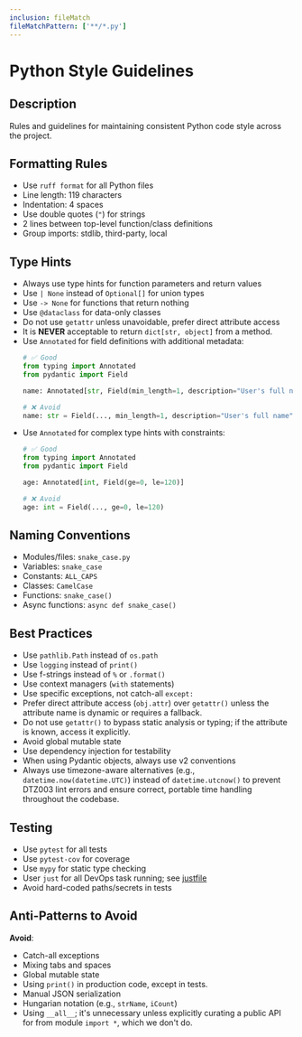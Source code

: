 ```yaml
---
inclusion: fileMatch
fileMatchPattern: ['**/*.py']
---
```

# Python Style Guidelines

## Description
Rules and guidelines for maintaining consistent Python code style across the project.

## Formatting Rules

- Use `ruff format` for all Python files
- Line length: 119 characters
- Indentation: 4 spaces
- Use double quotes (`"`) for strings
- 2 lines between top-level function/class definitions
- Group imports: stdlib, third-party, local

## Type Hints

- Always use type hints for function parameters and return values
- Use `| None` instead of `Optional[]` for union types
- Use `-> None` for functions that return nothing
- Use `@dataclass` for data-only classes
- Do not use `getattr` unless unavoidable, prefer direct attribute access
- It is **NEVER** acceptable to return `dict[str, object]` from a method.
- Use `Annotated` for field definitions with additional metadata:
  ```python
  # ✅ Good
  from typing import Annotated
  from pydantic import Field

  name: Annotated[str, Field(min_length=1, description="User's full name")]

  # ❌ Avoid
  name: str = Field(..., min_length=1, description="User's full name")
  ```
- Use `Annotated` for complex type hints with constraints:
  ```python
  # ✅ Good
  from typing import Annotated
  from pydantic import Field

  age: Annotated[int, Field(ge=0, le=120)]

  # ❌ Avoid
  age: int = Field(..., ge=0, le=120)
  ```

## Naming Conventions

- Modules/files: `snake_case.py`
- Variables: `snake_case`
- Constants: `ALL_CAPS`
- Classes: `CamelCase`
- Functions: `snake_case()`
- Async functions: `async def snake_case()`

## Best Practices

- Use `pathlib.Path` instead of `os.path`
- Use `logging` instead of `print()`
- Use f-strings instead of `%` or `.format()`
- Use context managers (`with` statements)
- Use specific exceptions, not catch-all `except:`
- Prefer direct attribute access (`obj.attr`) over `getattr()` unless the attribute name is dynamic or requires a fallback.
- Do not use `getattr()` to bypass static analysis or typing; if the attribute is known, access it explicitly.
- Avoid global mutable state
- Use dependency injection for testability
- When using Pydantic objects, always use v2 conventions
- Always use timezone-aware alternatives (e.g., `datetime.now(datetime.UTC)`) instead of `datetime.utcnow()` to prevent DTZ003 lint errors and ensure correct, portable time handling throughout the codebase.

## Testing

- Use `pytest` for all tests
- Use `pytest-cov` for coverage
- Use `mypy` for static type checking
- User `just` for all DevOps task running; see [justfile](mdc:justfile)
- Avoid hard-coded paths/secrets in tests

## Anti-Patterns to Avoid
**Avoid**: 
- Catch-all exceptions
- Mixing tabs and spaces
- Global mutable state
- Using `print()` in production code, except in tests.
- Manual JSON serialization
- Hungarian notation (e.g., `strName`, `iCount`)
- Using `__all__`; it's unnecessary unless explicitly curating a public API for from module `import *`, which we don't do.






